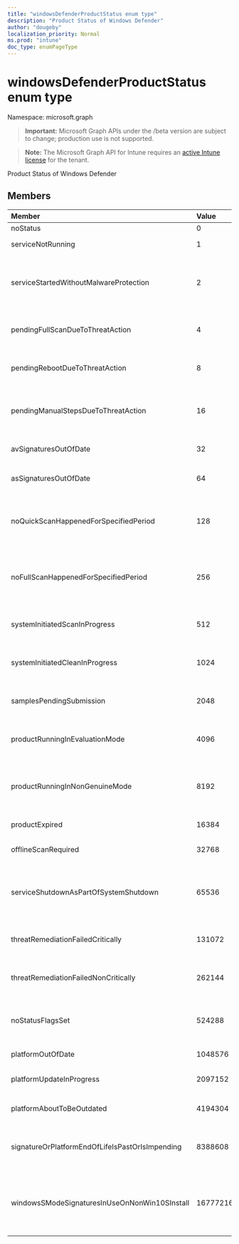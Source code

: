 ```yaml
---
title: "windowsDefenderProductStatus enum type"
description: "Product Status of Windows Defender"
author: "dougeby"
localization_priority: Normal
ms.prod: "intune"
doc_type: enumPageType
---
```


# windowsDefenderProductStatus enum type

Namespace: microsoft.graph

> **Important:** Microsoft Graph APIs under the /beta version are subject to change; production use is not supported.

> **Note:** The Microsoft Graph API for Intune requires an [active Intune license](https://go.microsoft.com/fwlink/?linkid=839381) for the tenant.

Product Status of Windows Defender

## Members
|Member|Value|Description|
|:---|:---|:---|
|noStatus|0|No status|
|serviceNotRunning|1|Service not running|
|serviceStartedWithoutMalwareProtection|2|Service started without any malware protection engine|
|pendingFullScanDueToThreatAction|4|Pending full scan due to threat action|
|pendingRebootDueToThreatAction|8|Pending reboot due to threat action|
|pendingManualStepsDueToThreatAction|16|Pending manual steps due to threat action |
|avSignaturesOutOfDate|32|AV signatures out of date|
|asSignaturesOutOfDate|64|AS signatures out of date|
|noQuickScanHappenedForSpecifiedPeriod|128|No quick scan has happened for a specified period|
|noFullScanHappenedForSpecifiedPeriod|256|No full scan has happened for a specified period|
|systemInitiatedScanInProgress|512|System initiated scan in progress|
|systemInitiatedCleanInProgress|1024|System initiated clean in progress|
|samplesPendingSubmission|2048|There are samples pending submission|
|productRunningInEvaluationMode|4096|Product running in evaluation mode|
|productRunningInNonGenuineMode|8192|Product running in non-genuine Windows mode|
|productExpired|16384|Product expired|
|offlineScanRequired|32768|Off-line scan required|
|serviceShutdownAsPartOfSystemShutdown|65536|Service is shutting down as part of system shutdown|
|threatRemediationFailedCritically|131072|Threat remediation failed critically|
|threatRemediationFailedNonCritically|262144|Threat remediation failed non-critically|
|noStatusFlagsSet|524288|No status flags set (well initialized state)|
|platformOutOfDate|1048576|Platform is out of date|
|platformUpdateInProgress|2097152|Platform update is in progress|
|platformAboutToBeOutdated|4194304|Platform is about to be outdated|
|signatureOrPlatformEndOfLifeIsPastOrIsImpending|8388608|Signature or platform end of life is past or is impending|
|windowsSModeSignaturesInUseOnNonWin10SInstall|16777216|Windows SMode signatures still in use on non-Win10S install|




